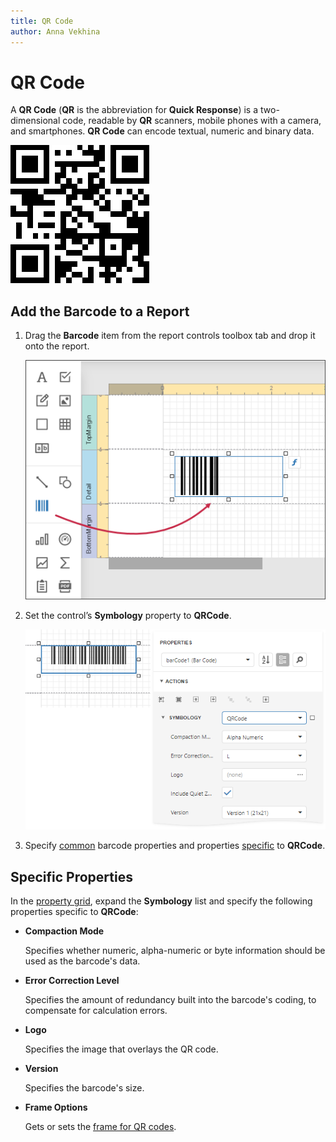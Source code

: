 ```yaml
---
title: QR Code
author: Anna Vekhina
---
```

# QR Code

A **QR Code** (**QR** is the abbreviation for **Quick Response**) is a two-dimensional code, readable by **QR** scanners, mobile phones with a camera, and smartphones. **QR Code** can encode textual, numeric and binary data.

![](../../../../images/eurd-web-bar-code-qr-code.png)

## Add the Barcode to a Report

1. Drag the **Barcode** item from the report controls toolbox tab and drop it onto the report. 

    ![](../../../../images/eurd-web-add-bar-code-to-report.png)

2. Set the control’s **Symbology** property to **QRCode**. 

    ![](../../../../images/qrcode-in-designer.png)

3. Specify [common](add-bar-codes-to-a-report.md) barcode properties and properties [specific](#specific-properties) to **QRCode**.

## Specific Properties

In the [property grid](../../report-designer-tools/ui-panels/properties-panel.md), expand the **Symbology** list and specify the following properties specific to **QRCode**:

* **Compaction Mode**

    Specifies whether numeric, alpha-numeric or byte information should be used as the barcode's data.
	
* **Error Correction Level**

    Specifies the amount of redundancy built into the barcode's coding, to compensate for calculation errors.

* **Logo**

    Specifies the image that overlays the QR code.

* **Version**

    Specifies the barcode's size.
	
* **Frame Options**

    Gets or sets the [frame for QR codes](add-bar-codes-to-a-report.md#frames-for-qr-codes).